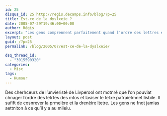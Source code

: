 ```yaml
---
id: 25
disqus_id: 25 http://regis.decamps.info/blog/?p=25
title: Est-ce de la dyslxeie ?
date: 2005-07-29T19:46:00+00:00
author: Régis
excerpt: "Les gens comprennent parfaitement quand l'ordre des lettres est changé. Il suffit de garder les premières et dernières lettres! "
layout: post
guid: /?p=25
permalink: /blog/2005/07/est-ce-de-la-dyslxeie/

dsq_thread_id:
  - "3015590320"
categories:
  - Misc
tags:
  - Humour
---
```

Des cherhceurs de l’unvieristé de Livperool ont motnré que l’on pouviat chnager l’ordre des letrtes des mtos et lasiser le tetxe pafraietmnet lisbile.
Il sufift de cosnrever la prmeière et la drenèire ltetre. Les gens ne fnot jamias aettniton à ce qu’il y a au mileiu.
